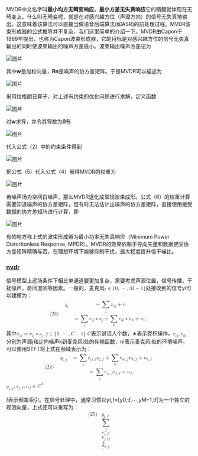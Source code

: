MVDR中文名字叫**最小均方无畸变响应**，**最小方差无失真响应**它的精髓就体现在无畸变上。什么叫无畸变呢，就是在对感兴趣方位（声源方向）的信号无失真地输出，这意味着该算法可以直接当做语音后端算法(如ASR)的前处理过程。MVDR波束形成器的公式推导并不复杂，我们这里简单的介绍一下。MVDR由Capon于1969年提出，也称为Capon波束形成器，它的目标是对感兴趣方位的信号无失真输出的同时使波束输出的噪声方差最小。波束输出噪声方差记为

![图片](https://mmbiz.qpic.cn/mmbiz_png/R3j7FT5mhhcTCxapPSsCvtbS6aPeErGyrUCfzyq1wroiaJ82TjOsKUx8m0m8urXZ0EMNgHSnyLgbNnnN3xpccSQ/640?wx_fmt=png&wxfrom=5&wx_lazy=1&wx_co=1)

其中**w**是加权向量，**Rn**是噪声的协方差矩阵。于是MVDR可以描述为

![图片](https://mmbiz.qpic.cn/mmbiz_png/R3j7FT5mhhcTCxapPSsCvtbS6aPeErGyI4gTUOTC4vWCkVc2xgC2kjAMcT03px2uefqdicwGLuf4P9blIx92pMg/640?wx_fmt=png&wxfrom=5&wx_lazy=1&wx_co=1)

采用拉格朗日算子，对上述有约束的优化问题进行求解，定义函数  

![图片](https://mmbiz.qpic.cn/mmbiz_jpg/R3j7FT5mhhcTCxapPSsCvtbS6aPeErGyibFXS3TicEJd19t49TEoibya5OOnStglQbnu047ibL3cnWX7iapC7LqJvYQ/640?wx_fmt=jpeg&wxfrom=5&wx_lazy=1&wx_co=1)

对**w**求导，并令其导数为**0**有  

![图片](https://mmbiz.qpic.cn/mmbiz_png/R3j7FT5mhhcTCxapPSsCvtbS6aPeErGy3p2FeEy59ZibM6b5QRGoRoSKuAygJt5JLFTgHZ5SZryRQBnGt1xfBHg/640?wx_fmt=png&wxfrom=5&wx_lazy=1&wx_co=1)

代入公式（2）中的约束条件得到

![图片](https://mmbiz.qpic.cn/mmbiz_png/R3j7FT5mhhfuv2hzIfibxChkeKLDt76CWxeKAXsuC57hMfLiayyN0y3I7XCYcnhYLsXgtJOhFmUGMPUhCTfsQboA/640?wx_fmt=png&wxfrom=5&wx_lazy=1&wx_co=1)

把公式（5）代入公式（4）解得MVDR的权重为

![图片](https://mmbiz.qpic.cn/mmbiz_png/R3j7FT5mhhfuv2hzIfibxChkeKLDt76CWLJS4cgBzgibc5fIjJnhoPrwa3MYHU8OTAicK3dhmKVGIuibiaG3f0ricTSw/640?wx_fmt=png&wxfrom=5&wx_lazy=1&wx_co=1)

若噪声场为空间白噪声，那么MVDR退化成常规波束成形。公式（6）的权重计算需要知道噪声的协方差矩阵，但有时无法估计出噪声的协方差矩阵，直接使用接受数据的协方差矩阵进行计算，即  

![图片](https://mmbiz.qpic.cn/mmbiz_png/R3j7FT5mhhfuv2hzIfibxChkeKLDt76CWNOGgTZmSsgITUzFK6DdSATFvdE8bzmKFcnRiatrJOdlHtmsp8kCPBMQ/640?wx_fmt=png&wxfrom=5&wx_lazy=1&wx_co=1)

有的地方称上式的波束形成器为最小功率无失真响应（Minimum Power Distortionless Response, MPDR）。MVDR的效果依赖于导向矢量和数据接受协方差矩阵精确与否，在理想环境下能够抑制干扰，最大程度提升信干噪比。

### [nvdr](https://www.funcwj.cn/2020/01/13/intro-on-se-and-ss/)

信号模型上远场条件下相比单通道要更加复杂，需要考虑声源位置，信号传播，干扰噪声，房间混响等因素。一般的，麦克风<math xmlns="http://www.w3.org/1998/Math/MathML">
  <mi>i</mi>
  <mo>&#x2208;</mo>
  <mo fence="false" stretchy="false">{</mo>
  <mn>0</mn>
  <mo>,</mo>
  <mo>&#x22EF;</mo>
  <mo>,</mo>
  <mi>M</mi>
  <mo>&#x2212;</mo>
  <mn>1</mn>
  <mo fence="false" stretchy="false">}</mo>
</math>处接收到的信号yi可以建模为：<math xmlns="http://www.w3.org/1998/Math/MathML" display="block">
  <mtable displaystyle="true">
    <mlabeledtr>
      <mtd id="mjx-eqn:23">
        <mtext>(23)</mtext>
      </mtd>
      <mtd>
        <mtable displaystyle="true" columnalign="right left" columnspacing="0em" rowspacing="3pt">
          <mtr>
            <mtd>
              <msub>
                <mrow data-mjx-texclass="ORD">
                  <mi mathvariant="bold">y</mi>
                </mrow>
                <mi>i</mi>
              </msub>
            </mtd>
            <mtd>
              <mi></mi>
              <mo>=</mo>
              <munder>
                <mo data-mjx-texclass="OP">&#x2211;</mo>
                <mrow data-mjx-texclass="ORD">
                  <mi>j</mi>
                </mrow>
              </munder>
              <msub>
                <mrow data-mjx-texclass="ORD">
                  <mi mathvariant="bold">x</mi>
                </mrow>
                <mrow data-mjx-texclass="ORD">
                  <mi>i</mi>
                  <mi>j</mi>
                </mrow>
              </msub>
              <mo>+</mo>
              <mrow data-mjx-texclass="ORD">
                <mi mathvariant="bold">n</mi>
              </mrow>
            </mtd>
          </mtr>
          <mtr>
            <mtd></mtd>
            <mtd>
              <mi></mi>
              <mo>=</mo>
              <munder>
                <mo data-mjx-texclass="OP">&#x2211;</mo>
                <mrow data-mjx-texclass="ORD">
                  <mi>j</mi>
                </mrow>
              </munder>
              <msub>
                <mrow data-mjx-texclass="ORD">
                  <mi mathvariant="bold">r</mi>
                </mrow>
                <mrow data-mjx-texclass="ORD">
                  <mi>i</mi>
                  <mi>j</mi>
                </mrow>
              </msub>
              <mo>&#x2217;</mo>
              <msub>
                <mrow data-mjx-texclass="ORD">
                  <mi mathvariant="bold">s</mi>
                </mrow>
                <mi>j</mi>
              </msub>
              <mo>+</mo>
              <munder>
                <mo data-mjx-texclass="OP">&#x2211;</mo>
                <mi>k</mi>
              </munder>
              <msub>
                <mrow data-mjx-texclass="ORD">
                  <mi mathvariant="bold">r</mi>
                </mrow>
                <mrow data-mjx-texclass="ORD">
                  <mi>i</mi>
                  <mi>k</mi>
                </mrow>
              </msub>
              <mo>&#x2217;</mo>
              <msub>
                <mrow data-mjx-texclass="ORD">
                  <mi mathvariant="bold">n</mi>
                </mrow>
                <mi>k</mi>
              </msub>
              <mo>+</mo>
              <msub>
                <mrow data-mjx-texclass="ORD">
                  <mi mathvariant="bold">n</mi>
                </mrow>
                <mi>i</mi>
              </msub>
              <mo>,</mo>
            </mtd>
          </mtr>
        </mtable>
      </mtd>
    </mlabeledtr>
  </mtable>
</math>
其中<math xmlns="http://www.w3.org/1998/Math/MathML">
  <msub>
    <mrow data-mjx-texclass="ORD">
      <mi mathvariant="bold">x</mi>
    </mrow>
    <mrow data-mjx-texclass="ORD">
      <mi>i</mi>
      <mi>j</mi>
    </mrow>
  </msub>
  <mo>=</mo>
  <msub>
    <mrow data-mjx-texclass="ORD">
      <mi mathvariant="bold">r</mi>
    </mrow>
    <mrow data-mjx-texclass="ORD">
      <mi>i</mi>
      <mi>j</mi>
    </mrow>
  </msub>
  <mo>&#x2217;</mo>
  <msub>
    <mrow data-mjx-texclass="ORD">
      <mi mathvariant="bold">s</mi>
    </mrow>
    <mi>j</mi>
  </msub>
  <mo>,</mo>
  <mi>j</mi>
  <mo>&#x2208;</mo>
  <mo fence="false" stretchy="false">{</mo>
  <mn>0</mn>
  <mo>,</mo>
  <mo>&#x22EF;</mo>
  <mo>,</mo>
  <mi>C</mi>
  <mo>&#x2212;</mo>
  <mn>1</mn>
  <mo fence="false" stretchy="false">}</mo>
</math> <math xmlns="http://www.w3.org/1998/Math/MathML">
  <mi>C</mi>
</math>表示说话人个数，∗表示卷积操作，<math xmlns="http://www.w3.org/1998/Math/MathML">
  <msub>
    <mrow data-mjx-texclass="ORD">
      <mi mathvariant="bold">r</mi>
    </mrow>
    <mrow data-mjx-texclass="ORD">
      <mi>i</mi>
      <mi>j</mi>
    </mrow>
  </msub>
  <mo>,</mo>
  <msub>
    <mrow data-mjx-texclass="ORD">
      <mi mathvariant="bold">r</mi>
    </mrow>
    <mrow data-mjx-texclass="ORD">
      <mi>i</mi>
      <mi>k</mi>
    </mrow>
  </msub>
</math> 分别为声源j和定向噪声k到麦克风i处的传输函数，ni表示麦克风i处的环境噪声。可以使用STFT将上式在频域表示为：
<math xmlns="http://www.w3.org/1998/Math/MathML" display="block">
  <mtable displaystyle="true">
    <mlabeledtr>
      <mtd id="mjx-eqn:24">
        <mtext>(24)</mtext>
      </mtd>
      <mtd>
        <mtable displaystyle="true" columnalign="right left" columnspacing="0em" rowspacing="3pt">
          <mtr>
            <mtd>
              <msub>
                <mrow data-mjx-texclass="ORD">
                  <mi mathvariant="bold">y</mi>
                </mrow>
                <mrow data-mjx-texclass="ORD">
                  <mi>i</mi>
                  <mo>,</mo>
                  <mi>f</mi>
                </mrow>
              </msub>
            </mtd>
            <mtd>
              <mi></mi>
              <mo>=</mo>
              <munder>
                <mo data-mjx-texclass="OP">&#x2211;</mo>
                <mi>j</mi>
              </munder>
              <msub>
                <mi>r</mi>
                <mrow data-mjx-texclass="ORD">
                  <mi>i</mi>
                  <mi>j</mi>
                  <mo>,</mo>
                  <mi>f</mi>
                </mrow>
              </msub>
              <msub>
                <mrow data-mjx-texclass="ORD">
                  <mi mathvariant="bold">s</mi>
                </mrow>
                <mrow data-mjx-texclass="ORD">
                  <mi>j</mi>
                  <mo>,</mo>
                  <mi>f</mi>
                </mrow>
              </msub>
              <mo>+</mo>
              <munder>
                <mo data-mjx-texclass="OP">&#x2211;</mo>
                <mi>k</mi>
              </munder>
              <msub>
                <mi>r</mi>
                <mrow data-mjx-texclass="ORD">
                  <mi>i</mi>
                  <mi>k</mi>
                  <mo>,</mo>
                  <mi>f</mi>
                </mrow>
              </msub>
              <msub>
                <mrow data-mjx-texclass="ORD">
                  <mi mathvariant="bold">n</mi>
                </mrow>
                <mrow data-mjx-texclass="ORD">
                  <mi>k</mi>
                  <mo>,</mo>
                  <mi>f</mi>
                </mrow>
              </msub>
              <mo>+</mo>
              <msub>
                <mrow data-mjx-texclass="ORD">
                  <mi mathvariant="bold">n</mi>
                </mrow>
                <mrow data-mjx-texclass="ORD">
                  <mi>i</mi>
                  <mo>,</mo>
                  <mi>f</mi>
                </mrow>
              </msub>
            </mtd>
          </mtr>
          <mtr>
            <mtd></mtd>
            <mtd>
              <mi></mi>
              <mo>=</mo>
              <munder>
                <mo data-mjx-texclass="OP">&#x2211;</mo>
                <mi>j</mi>
              </munder>
              <msub>
                <mi>r</mi>
                <mrow data-mjx-texclass="ORD">
                  <mi>i</mi>
                  <mi>j</mi>
                  <mo>,</mo>
                  <mi>f</mi>
                </mrow>
              </msub>
              <msub>
                <mrow data-mjx-texclass="ORD">
                  <mi mathvariant="bold">s</mi>
                </mrow>
                <mrow data-mjx-texclass="ORD">
                  <mi>j</mi>
                  <mo>,</mo>
                  <mi>f</mi>
                </mrow>
              </msub>
              <mo>+</mo>
              <msub>
                <mrow data-mjx-texclass="ORD">
                  <mi mathvariant="bold">n</mi>
                </mrow>
                <mrow data-mjx-texclass="ORD">
                  <mi>f</mi>
                </mrow>
              </msub>
              <mo>.</mo>
            </mtd>
          </mtr>
        </mtable>
      </mtd>
    </mlabeledtr>
  </mtable>
</math>
<math xmlns="http://www.w3.org/1998/Math/MathML">
  <msub>
    <mrow data-mjx-texclass="ORD">
      <mi mathvariant="bold">y</mi>
    </mrow>
    <mrow data-mjx-texclass="ORD">
      <mi>i</mi>
      <mo>,</mo>
      <mi>f</mi>
    </mrow>
  </msub>
  <mo>,</mo>
  <msub>
    <mrow data-mjx-texclass="ORD">
      <mi mathvariant="bold">s</mi>
    </mrow>
    <mrow data-mjx-texclass="ORD">
      <mi>j</mi>
      <mo>,</mo>
      <mi>f</mi>
    </mrow>
  </msub>
  <mo>,</mo>
  <msub>
    <mrow data-mjx-texclass="ORD">
      <mi mathvariant="bold">n</mi>
    </mrow>
    <mi>f</mi>
  </msub>
  <mo>&#x2208;</mo>
  <msup>
    <mrow data-mjx-texclass="ORD">
      <mi mathvariant="double-struck">C</mi>
    </mrow>
    <mrow data-mjx-texclass="ORD">
      <mi>T</mi>
    </mrow>
  </msup>
</math>     
  
f表示频率索引。在信号处理中，通常习惯以yt,f=[y0,tf,⋯,yM−1,tf]为一个独立的观测向量，上式还可以重写为：
<math xmlns="http://www.w3.org/1998/Math/MathML" display="block">
  <mtable displaystyle="true">
    <mlabeledtr>
      <mtd id="mjx-eqn:25">
        <mtext>(25)</mtext>
      </mtd>
      <mtd>
        <msub>
          <mrow data-mjx-texclass="ORD">
            <mi mathvariant="bold">y</mi>
          </mrow>
          <mrow data-mjx-texclass="ORD">
            <mi>t</mi>
            <mo>,</mo>
            <mi>f</mi>
          </mrow>
        </msub>
        <mo>=</mo>
        <munder>
          <mo data-mjx-texclass="OP">&#x2211;</mo>
          <mi>j</mi>
        </munder>
        <msub>
          <mrow data-mjx-texclass="ORD">
            <mi mathvariant="bold">r</mi>
          </mrow>
          <mrow data-mjx-texclass="ORD">
            <mi>j</mi>
            <mo>,</mo>
            <mi>f</mi>
          </mrow>
        </msub>
        <mo>&#x22C5;</mo>
        <msub>
          <mi>s</mi>
          <mrow data-mjx-texclass="ORD">
            <mi>j</mi>
            <mo>,</mo>
            <mi>t</mi>
            <mi>f</mi>
          </mrow>
        </msub>
        <mo>+</mo>
        <msub>
          <mrow data-mjx-texclass="ORD">
            <mi mathvariant="bold">n</mi>
          </mrow>
          <mrow data-mjx-texclass="ORD">
            <mi>t</mi>
            <mo>,</mo>
            <mi>f</mi>
          </mrow>
        </msub>
        <mo>,</mo>
      </mtd>
    </mlabeledtr>
  </mtable>
</math>




